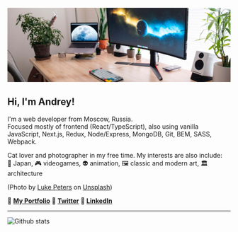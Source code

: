 ![Header](./setup.jpg)

## Hi, I'm Andrey!

I'm a web developer from Moscow, Russia.    
Focused mostly of frontend (React/TypeScript), also using vanilla JavaScript, Next.js, Redux, Node/Express, MongoDB, Git, BEM, SASS, Webpack.

Cat lover and photographer in my free time. My interests are also include:  
🏯 Japan, 🎮 videogames, 👽 animation, 🖼 classic and modern art, 🏛 architecture

(Photo by <a href="https://unsplash.com/@lukepeters?utm_source=unsplash&amp;utm_medium=referral&amp;utm_content=creditCopyText">Luke Peters</a> on <a href="https://unsplash.com/s/photos/monitors?utm_source=unsplash&amp;utm_medium=referral&amp;utm_content=creditCopyText">Unsplash</a>)

💠 [**My Portfolio**](https://catlogic.ru/) 💠 [**Twitter**](https://twitter.com/cat__logic) 💠 [**LinkedIn**](https://www.linkedin.com/in/catlogic/)

---
![Github stats](https://github-readme-stats.vercel.app/api?username=cat-street&show_icons=true&count_private=true&theme=vue)
